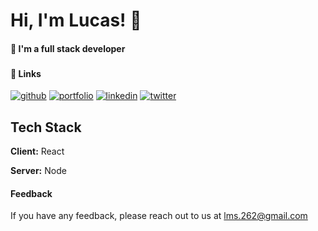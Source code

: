
# Hi, I'm Lucas! 👋


#### 🚀  I'm a full stack developer 
###




#### 🔗 Links
[![github](https://img.shields.io/badge/my_repos-666?style=for-the-badge&logo=ko-fi&logoColor=white)](https://github.com/LucasMoraesDev?tab=repositories)
[![portfolio](https://img.shields.io/badge/codepen-000?style=for-the-badge&logo=ko-fi&logoColor=white)](https://codepen.io/lucasmoraesdev)
[![linkedin](https://img.shields.io/badge/linkedin-0A66C2?style=for-the-badge&logo=linkedin&logoColor=white)](https://www.linkedin.com/in/lucasmoraesdev/)
[![twitter](https://img.shields.io/badge/twitter-1DA1F2?style=for-the-badge&logo=twitter&logoColor=white)](https://twitter.com/LucasMoraesDev)


## Tech Stack

**Client:** React

**Server:** Node


#### Feedback

If you have any feedback, please reach out to us at lms.262@gmail.com

